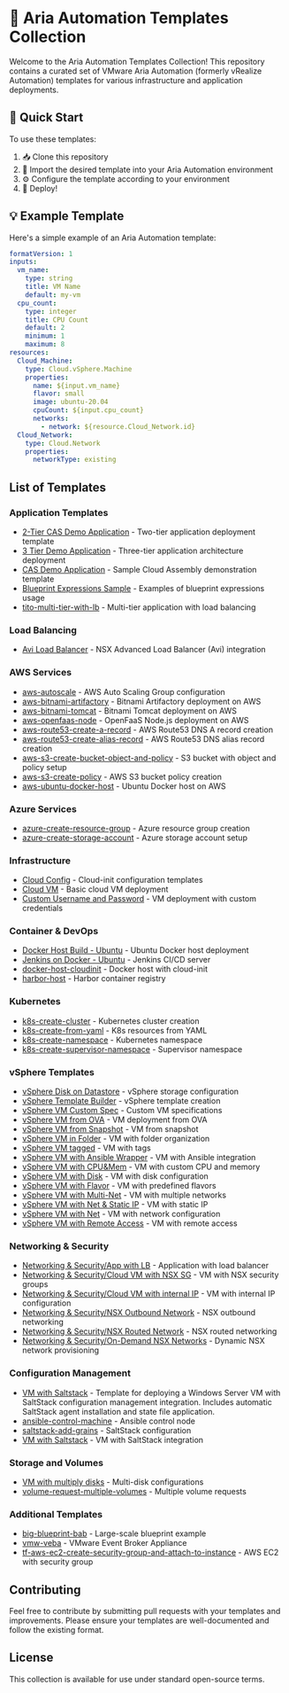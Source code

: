 # 🚀 Aria Automation Templates Collection

Welcome to the Aria Automation Templates Collection! This repository contains a curated set of VMware Aria Automation (formerly vRealize Automation) templates for various infrastructure and application deployments.

## 🎯 Quick Start

To use these templates:
1. 📥 Clone this repository
2. 🔄 Import the desired template into your Aria Automation environment
3. ⚙️ Configure the template according to your environment
4. 🚀 Deploy!

## 💡 Example Template

Here's a simple example of an Aria Automation template:

```yaml
formatVersion: 1
inputs:
  vm_name:
    type: string
    title: VM Name
    default: my-vm
  cpu_count:
    type: integer
    title: CPU Count
    default: 2
    minimum: 1
    maximum: 8
resources:
  Cloud_Machine:
    type: Cloud.vSphere.Machine
    properties:
      name: ${input.vm_name}
      flavor: small
      image: ubuntu-20.04
      cpuCount: ${input.cpu_count}
      networks:
        - network: ${resource.Cloud_Network.id}
  Cloud_Network:
    type: Cloud.Network
    properties:
      networkType: existing
```

## List of Templates

### Application Templates
- [2-Tier CAS Demo Application](./2-Tier%20CAS%20Demo%20Application) - Two-tier application deployment template
- [3 Tier Demo Application](./3%20Tier%20Demo%20Application) - Three-tier application architecture deployment
- [CAS Demo Application](./CAS%20Demo%20Application) - Sample Cloud Assembly demonstration template
- [Blueprint Expressions Sample](./Blueprint%20Expressions%20Sample) - Examples of blueprint expressions usage
- [tito-multi-tier-with-lb](./tito-multi-tier-with-lb) - Multi-tier application with load balancing

### Load Balancing
- [Avi Load Balancer](./Avi%20Load%20Balancer) - NSX Advanced Load Balancer (Avi) integration

### AWS Services
- [aws-autoscale](./aws-autoscale) - AWS Auto Scaling Group configuration
- [aws-bitnami-artifactory](./aws-bitnami-artifactory) - Bitnami Artifactory deployment on AWS
- [aws-bitnami-tomcat](./aws-bitnami-tomcat) - Bitnami Tomcat deployment on AWS
- [aws-openfaas-node](./aws-openfaas-node) - OpenFaaS Node.js deployment on AWS
- [aws-route53-create-a-record](./aws-route53-create-a-record) - AWS Route53 DNS A record creation
- [aws-route53-create-alias-record](./aws-route53-create-alias-record) - AWS Route53 DNS alias record creation
- [aws-s3-create-bucket-object-and-policy](./aws-s3-create-bucket-object-and-policy) - S3 bucket with object and policy setup
- [aws-s3-create-policy](./aws-s3-create-policy) - AWS S3 bucket policy creation
- [aws-ubuntu-docker-host](./aws-ubuntu-docker-host) - Ubuntu Docker host on AWS

### Azure Services
- [azure-create-resource-group](./azure-create-resource-group) - Azure resource group creation
- [azure-create-storage-account](./azure-create-storage-account) - Azure storage account setup

### Infrastructure
- [Cloud Config](./Cloud%20Config) - Cloud-init configuration templates
- [Cloud VM](./Cloud%20VM) - Basic cloud VM deployment
- [Custom Username and Password](./Custom%20Username%20and%20Password) - VM deployment with custom credentials

### Container & DevOps
- [Docker Host Build - Ubuntu](./Docker%20Host%20Build%20-%20Ubuntu) - Ubuntu Docker host deployment
- [Jenkins on Docker - Ubuntu](./Jenkins%20on%20Docker%20-%20Ubuntu) - Jenkins CI/CD server
- [docker-host-cloudinit](./docker-host-cloudinit) - Docker host with cloud-init
- [harbor-host](./harbor-host) - Harbor container registry

### Kubernetes
- [k8s-create-cluster](./k8s-create-cluster) - Kubernetes cluster creation
- [k8s-create-from-yaml](./k8s-create-from-yaml) - K8s resources from YAML
- [k8s-create-namespace](./k8s-create-namespace) - Kubernetes namespace
- [k8s-create-supervisor-namespace](./k8s-create-supervisor-namespace) - Supervisor namespace

### vSphere Templates
- [vSphere Disk on Datastore](./vSphere%20Disk%20on%20Datastore) - vSphere storage configuration
- [vSphere Template Builder](./vSphere%20Template%20Builder) - vSphere template creation
- [vSphere VM Custom Spec](./vSphere%20VM%20Custom%20Spec) - Custom VM specifications
- [vSphere VM from OVA](./vSphere%20VM%20from%20OVA) - VM deployment from OVA
- [vSphere VM from Snapshot](./vSphere%20VM%20from%20Snapshot) - VM from snapshot
- [vSphere VM in Folder](./vSphere%20VM%20in%20Folder) - VM with folder organization
- [vSphere VM tagged](./vSphere%20VM%20tagged) - VM with tags
- [vSphere VM with Ansible Wrapper](./vSphere%20VM%20with%20Ansible%20Wrapper) - VM with Ansible integration
- [vSphere VM with CPU&Mem](./vSphere%20VM%20with%20CPU%26Mem) - VM with custom CPU and memory
- [vSphere VM with Disk](./vSphere%20VM%20with%20Disk) - VM with disk configuration
- [vSphere VM with Flavor](./vSphere%20VM%20with%20Flavor) - VM with predefined flavors
- [vSphere VM with Multi-Net](./vSphere%20VM%20with%20Multi-Net) - VM with multiple networks
- [vSphere VM with Net & Static IP](./vSphere%20VM%20with%20Net%20%26%20Static%20IP) - VM with static IP
- [vSphere VM with Net](./vSphere%20VM%20with%20Net) - VM with network configuration
- [vSphere VM with Remote Access](./vSphere%20VM%20with%20Remote%20Access) - VM with remote access

### Networking & Security
- [Networking & Security/App with LB](./Networking%20%26%20Security/App%20with%20LB) - Application with load balancer
- [Networking & Security/Cloud VM with NSX SG](./Networking%20%26%20Security/Cloud%20VM%20with%20NSX%20SG) - VM with NSX security groups
- [Networking & Security/Cloud VM with internal IP](./Networking%20%26%20Security/Cloud%20VM%20with%20internal%20IP) - VM with internal IP configuration
- [Networking & Security/NSX Outbound Network](./Networking%20%26%20Security/NSX%20Outbound%20Network) - NSX outbound networking
- [Networking & Security/NSX Routed Network](./Networking%20%26%20Security/NSX%20Routed%20Network) - NSX routed networking
- [Networking & Security/On-Demand NSX Networks](./Networking%20%26%20Security/On-Demand%20NSX%20Networks) - Dynamic NSX network provisioning

### Configuration Management
- [VM with Saltstack](./VM%20with%20Saltstack.yml) - Template for deploying a Windows Server VM with SaltStack configuration management integration. Includes automatic SaltStack agent installation and state file application.
- [ansible-control-machine](./ansible-control-machine) - Ansible control node
- [saltstack-add-grains](./saltstack-add-grains) - SaltStack configuration
- [VM with Saltstack](./VM%20with%20Saltstack.yml) - VM with SaltStack integration

### Storage and Volumes
- [VM with multiply disks](./VM%20with%20multiply%20disks) - Multi-disk configurations
- [volume-request-multiple-volumes](./volume-request-multiple-volumes) - Multiple volume requests

### Additional Templates
- [big-blueprint-bab](./big-blueprint-bab) - Large-scale blueprint example
- [vmw-veba](./vmw-veba) - VMware Event Broker Appliance
- [tf-aws-ec2-create-security-group-and-attach-to-instance](./tf-aws-ec2-create-security-group-and-attach-to-instance) - AWS EC2 with security group

## Contributing
Feel free to contribute by submitting pull requests with your templates and improvements. Please ensure your templates are well-documented and follow the existing format.

## License
This collection is available for use under standard open-source terms.